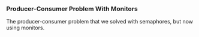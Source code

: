 ### Producer-Consumer Problem With Monitors

The producer-consumer problem that we solved with semaphores, but now using monitors.
